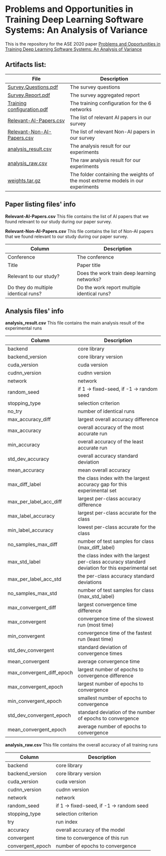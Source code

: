 # Problems and Opportunities in Training Deep Learning Software Systems: An Analysis of Variance

This is the repository for the ASE 2020 paper [Problems and Opportunities in Training Deep Learning Software Systems: An Analysis of Variance](https://conf.researchr.org/details/ase-2020/ase-2020-papers/13/Problems-and-Opportunities-in-Training-Deep-Learning-Software-Systems-An-Analysis-of)

## Artifacts list:

File |Description
---|---
[Survey.Questions.pdf](https://github.com/variance1234/4321ecnairav/releases/download/1.0/Survey.Questions.pdf) | The survey questions
[Survey.Report.pdf](https://github.com/variance1234/4321ecnairav/releases/download/1.0/Survey.Report.pdf) | The survey aggregated report
[Training configuration.pdf](https://github.com/variance1234/4321ecnairav/releases/download/1.0/Training.configuration.pdf) | The training configuration for the 6 networks
[Relevant-AI-Papers.csv](https://github.com/variance1234/4321ecnairav/releases/download/1.0/Relevant-AI-Papers.csv) | The list of relevant AI papers in our survey
[Relevant-Non-AI-Papers.csv](https://github.com/variance1234/4321ecnairav/releases/download/1.0/Relevant-Non-AI-Papers.csv) |The list of relevant Non-AI papers in our survey
[analysis_result.csv](https://github.com/variance1234/4321ecnairav/releases/download/1.0/analysis_result.csv) | The analysis result for our experiments
[analysis_raw.csv](https://github.com/variance1234/4321ecnairav/releases/download/1.0/analysis_raw.csv) | The raw analysis result for our experiments
[weights.tar.gz](https://github.com/variance1234/4321ecnairav/releases/download/1.0/weights.tar.gz) | The folder containing the weights of the most extreme models in our experiments


## Paper listing files' info

**Relevant-AI-Papers.csv**
This file contains the list of AI papers that we found relevant to our study during our paper survey.

**Relevant-Non-AI-Papers.csv**
This file contains the list of Non-AI papers that we found relevant to our study during our paper survey.

Column| Description
---|---
Conference| The conference
Title| Paper title
Relevant to our study? | Does the work train deep learning networks?
Do they do multiple identical runs? | Do the work report multiple identical runs?

## Analysis files' info
**analysis_result.csv**
This file contains the main analysis result of the experimental runs

Column| Description
---|---
backend| core library
backend_version| core library version
cuda_version| cuda version
cudnn_version| cudnn version
network| network	
random_seed	| if 1 ->  fixed-seed, if -1 -> random seed
stopping_type| selection criterion	
no_try| number of identical runs	
max_accuracy_diff|	largest overall accuracy difference
max_accuracy| overall accuracy of the most accurate run	
min_accuracy| overall accuracy of the least accurate run	
std_dev_accuracy| overall accuracy standard deviation	
mean_accuracy| mean overall accuracy	
max_diff_label| the class index with the largest accuracy gap for this experimental set	
max_per_label_acc_diff| largest per-class accuracy difference	
max_label_accuracy	| largest per-class accurate for the class 
min_label_accuracy| lowest per-class accurate for the class	
no_samples_max_diff| number of test samples for class (max_diff_label)	
max_std_label| the class index with the largest per-class accuracy standard deviation for this experimental set		
max_per_label_acc_std| the per-class accuracy standard deviations	
no_samples_max_std| number of test samples for class (max_std_label)	
max_convergent_diff| largest convergence time difference	
max_convergent| convergence time of the slowest run (most time)	
min_convergent| convergence time of the fastest run (least time)	
std_dev_convergent	| standard deviation of convergence times
mean_convergent| average convergence time	
max_convergent_diff_epoch| largest number of epochs to convergence difference	
max_convergent_epoch| largest number of epochs to convergence	
min_convergent_epoch| smallest number of epochs to convergence	
std_dev_convergent_epoch| standard deviation of the number of epochs to convergence
mean_convergent_epoch| average number of epochs to convergence

**analysis_raw.csv**
This file contains the overall accuracy of all training runs

Column| Description
---|---
backend| core library
backend_version| core library version
cuda_version| cuda version
cudnn_version| cudnn version
network| network	
random_seed	| if 1 ->  fixed-seed, if -1 -> random seed
stopping_type| selection criterion	
try| run index
accuracy| overall accuracy of the model
convergent| time to convergence of this run
convergent_epoch| number of epochs to convergence
